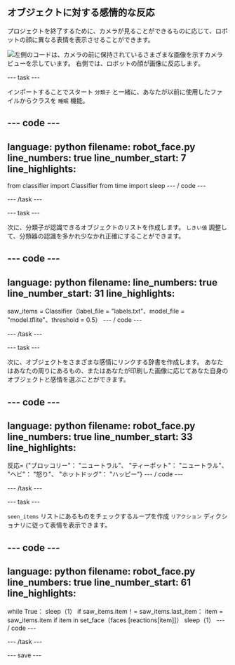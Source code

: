 ## オブジェクトに対する感情的な反応

プロジェクトを終了するために、カメラが見ることができるものに応じて、ロボットの顔に異なる表情を表示させることができます。

![左側のコードは、カメラの前に保持されているさまざまな画像を示すカメラビューを示しています。 右側では、ロボットの顔が画像に反応します。](images/completed_project.gif)

--- task ---

インポートすることでスタート `分類子` と一緒に、あなたが以前に使用したファイルからクラスを `睡眠` 機能。

--- code ---
---
language: python filename: robot_face.py line_numbers: true line_number_start: 7
line_highlights:
---
from classifier import Classifier from time import sleep --- / code ---

--- /task ---

--- task ---

次に、分類子が認識できるオブジェクトのリストを作成します。 `しきい値` 調整して、分類器の認識を多かれ少なかれ正確にすることができます。

--- code ---
---
language: python filename: line_numbers: true line_number_start: 31
line_highlights:
---

saw_items = Classifier（label_file = "labels.txt"、model_file = "model.tflite"、threshold = 0.5） --- / code ---

--- /task ---

--- task ---

次に、オブジェクトをさまざまな感情にリンクする辞書を作成します。 あなたはあなたの周りにあるもの、またはあなたが印刷した画像に応じてあなた自身のオブジェクトと感情を選ぶことができます。

--- code ---
---
language: python filename: robot_face.py line_numbers: true line_number_start: 33
line_highlights:
---

反応= {"ブロッコリー"： "ニュートラル"、 "ティーポット"： "ニュートラル"、 "ヘビ"： "怒り"、 "ホットドッグ"： "ハッピー"} --- / code ---

--- /task ---

--- task ---

`seen_items` リストにあるものをチェックするループを作成 `リアクション` ディクショナリに従って表情を表示できます。

--- code ---
---
language: python filename: robot_face.py line_numbers: true line_number_start: 61
line_highlights:
---
while True： sleep（1） if saw_items.item！= saw_items.last_item： item = saw_items.item if item in set_face（faces [reactions[item]]） sleep（1） --- / code ---

--- /task ---

--- save ---
